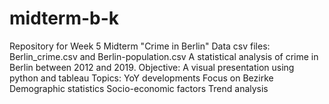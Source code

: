 # midterm-b-k
Repository for Week 5 Midterm "Crime in Berlin"
Data csv files: Berlin_crime.csv and Berlin-population.csv
A statistical analysis of crime in Berlin between 2012 and 2019.
Objective: A visual presentation using python and tableau 
Topics:
YoY developments
Focus on Bezirke
Demographic statistics
Socio-economic factors
Trend analysis
